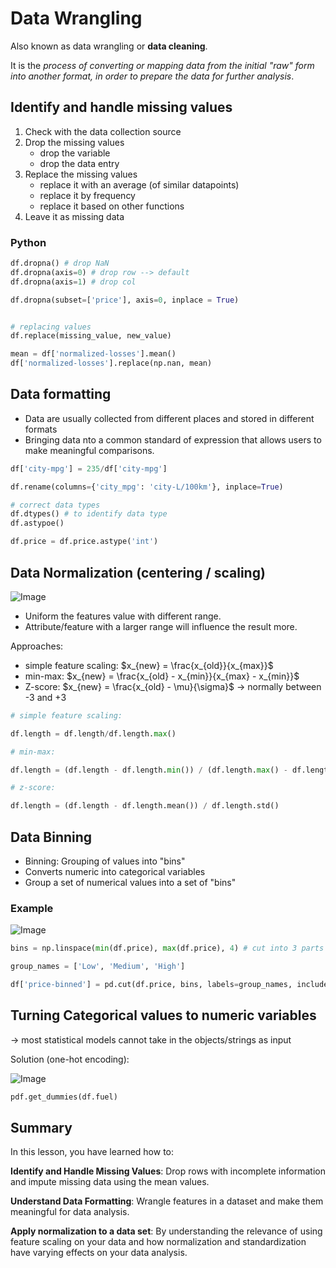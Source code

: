 # Data Wrangling

Also known as data wrangling or **data cleaning**.

It is the *process of converting or mapping data from the initial "raw" form into another format, in order to prepare the data for further analysis*.


## Identify and handle missing values

1. Check with the data collection source
2. Drop the missing values
    + drop the variable
    + drop the data entry
3. Replace the missing values 
    + replace it with an average (of similar datapoints)
    + replace it by frequency 
    + replace it based on other functions
4. Leave it as missing data


### Python
```py
df.dropna() # drop NaN
df.dropna(axis=0) # drop row --> default
df.dropna(axis=1) # drop col

df.dropna(subset=['price'], axis=0, inplace = True)


# replacing values
df.replace(missing_value, new_value)

mean = df['normalized-losses'].mean()
df['normalized-losses'].replace(np.nan, mean)


```

## Data formatting

+ Data are usually collected from different places and stored in different formats
+ Bringing data nto a common standard of expression that allows users to make meaningful comparisons.

```py
df['city-mpg'] = 235/df['city-mpg']

df.rename(columns={'city_mpg': 'city-L/100km'}, inplace=True)

# correct data types
df.dtypes() # to identify data type
df.astypoe()

df.price = df.price.astype('int')
```


## Data Normalization (centering / scaling)
![Image](https://i.imgur.com/GjXYIsW.png)

+ Uniform the features value with different range.
+ Attribute/feature with a larger range will influence the result more.


Approaches:

+ simple feature scaling: $x_{new} = \frac{x_{old}}{x_{max}}$
+ min-max: $x_{new} = \frac{x_{old} - x_{min}}{x_{max} - x_{min}}$
+ Z-score: $x_{new} = \frac{x_{old} - \mu}{\sigma}$ → normally between -3 and +3


```py
# simple feature scaling:

df.length = df.length/df.length.max()

# min-max:

df.length = (df.length - df.length.min()) / (df.length.max() - df.length.min())

# z-score:

df.length = (df.length - df.length.mean()) / df.length.std()

```

## Data Binning

+ Binning: Grouping of values into "bins"
+ Converts numeric into categorical variables
+ Group a set of numerical values into a set of "bins"


### Example
![Image](https://i.imgur.com/dAiY97R.png)
```py
bins = np.linspace(min(df.price), max(df.price), 4) # cut into 3 parts

group_names = ['Low', 'Medium', 'High']

df['price-binned'] = pd.cut(df.price, bins, labels=group_names, include_lowest = True )
```

## Turning Categorical values to numeric variables

→ most statistical models cannot take in the objects/strings as input


Solution (one-hot encoding):

![Image](https://i.imgur.com/2dsljVI.png)

```py
pdf.get_dummies(df.fuel)
```

## Summary
In this lesson, you have learned how to:

**Identify and Handle Missing Values**: Drop rows with incomplete information and impute missing data using the mean values.


**Understand Data Formatting**: Wrangle features in a dataset and make them meaningful for data analysis.


**Apply normalization to a data set**: By understanding the relevance of using feature scaling on your data and how normalization and standardization have varying effects on your data analysis.